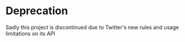 # Deprecation
Sadly this project is discontinued due to Twitter's new rules and usage limitations on its API
